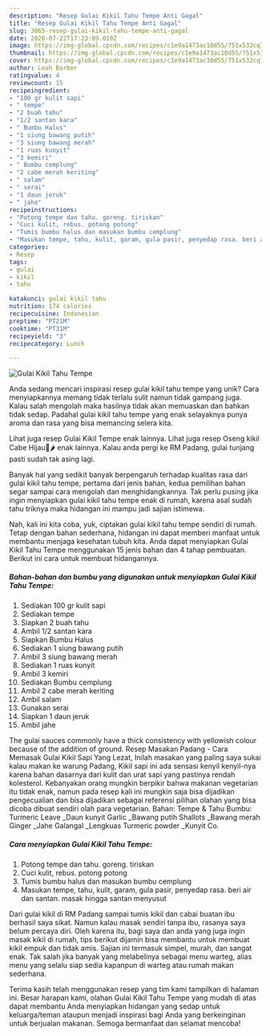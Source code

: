 ```yaml
---
description: "Resep Gulai Kikil Tahu Tempe Anti Gagal"
title: "Resep Gulai Kikil Tahu Tempe Anti Gagal"
slug: 3065-resep-gulai-kikil-tahu-tempe-anti-gagal
date: 2020-07-22T17:23:09.010Z
image: https://img-global.cpcdn.com/recipes/c1e9a1473ac10d55/751x532cq70/gulai-kikil-tahu-tempe-foto-resep-utama.jpg
thumbnail: https://img-global.cpcdn.com/recipes/c1e9a1473ac10d55/751x532cq70/gulai-kikil-tahu-tempe-foto-resep-utama.jpg
cover: https://img-global.cpcdn.com/recipes/c1e9a1473ac10d55/751x532cq70/gulai-kikil-tahu-tempe-foto-resep-utama.jpg
author: Leah Barber
ratingvalue: 4
reviewcount: 15
recipeingredient:
- "100 gr kulit sapi"
- " tempe"
- "2 buah tahu"
- "1/2 santan kara"
- " Bumbu Halus"
- "1 siung bawang putih"
- "3 siung bawang merah"
- "1 ruas kunyit"
- "3 kemiri"
- " Bumbu cemplung"
- "2 cabe merah keriting"
- " salam"
- " serai"
- "1 daun jeruk"
- " jahe"
recipeinstructions:
- "Potong tempe dan tahu. goreng. tiriskan"
- "Cuci kulit, rebus. potong potong"
- "Tumis bumbu halus dan masukan bumbu cemplung"
- "Masukan tempe, tahu, kulit, garam, gula pasir, penyedap rasa. beri air dan santan. masak hingga santan menyusut"
categories:
- Resep
tags:
- gulai
- kikil
- tahu

katakunci: gulai kikil tahu 
nutrition: 174 calories
recipecuisine: Indonesian
preptime: "PT21M"
cooktime: "PT31M"
recipeyield: "3"
recipecategory: Lunch

---
```



![Gulai Kikil Tahu Tempe](https://img-global.cpcdn.com/recipes/c1e9a1473ac10d55/751x532cq70/gulai-kikil-tahu-tempe-foto-resep-utama.jpg)

Anda sedang mencari inspirasi resep gulai kikil tahu tempe yang unik? Cara menyiapkannya memang tidak terlalu sulit namun tidak gampang juga. Kalau salah mengolah maka hasilnya tidak akan memuaskan dan bahkan tidak sedap. Padahal gulai kikil tahu tempe yang enak selayaknya punya aroma dan rasa yang bisa memancing selera kita.

Lihat juga resep Gulai Kikil Tempe enak lainnya. Lihat juga resep Oseng kikil Cabe Hijau🍖🌶 enak lainnya. Kalau anda pergi ke RM Padang, gulai tunjang pasti sudah tak asing lagi.

Banyak hal yang sedikit banyak berpengaruh terhadap kualitas rasa dari gulai kikil tahu tempe, pertama dari jenis bahan, kedua pemilihan bahan segar sampai cara mengolah dan menghidangkannya. Tak perlu pusing jika ingin menyiapkan gulai kikil tahu tempe enak di rumah, karena asal sudah tahu triknya maka hidangan ini mampu jadi sajian istimewa.


Nah, kali ini kita coba, yuk, ciptakan gulai kikil tahu tempe sendiri di rumah. Tetap dengan bahan sederhana, hidangan ini dapat memberi manfaat untuk membantu menjaga kesehatan tubuh kita. Anda dapat menyiapkan Gulai Kikil Tahu Tempe menggunakan 15 jenis bahan dan 4 tahap pembuatan. Berikut ini cara untuk membuat hidangannya.

<!--inarticleads1-->

##### Bahan-bahan dan bumbu yang digunakan untuk menyiapkan Gulai Kikil Tahu Tempe:

1. Sediakan 100 gr kulit sapi
1. Sediakan  tempe
1. Siapkan 2 buah tahu
1. Ambil 1/2 santan kara
1. Siapkan  Bumbu Halus
1. Sediakan 1 siung bawang putih
1. Ambil 3 siung bawang merah
1. Sediakan 1 ruas kunyit
1. Ambil 3 kemiri
1. Sediakan  Bumbu cemplung
1. Ambil 2 cabe merah keriting
1. Ambil  salam
1. Gunakan  serai
1. Siapkan 1 daun jeruk
1. Ambil  jahe


The gulai sauces commonly have a thick consistency with yellowish colour because of the addition of ground. Resep Masakan Padang - Cara Memasak Gulai Kikil Sapi Yang Lezat, Inilah masakan yang paling saya sukai kalau makan ke warung Padang, Kikil sapi ini ada sensasi kenyil kenyil-nya karena bahan dasarnya dari kulit dan urat sapi yang pastinya rendah kolesterol. Kebanyakan orang mungkin berpikir bahwa makanan vegetarian itu tidak enak, namun pada resep kali ini mungkin saja bisa dijadikan pengecualian dan bisa dijadikan sebagai referensi pilihan olahan yang bisa dicoba dibuat sendiri olah para vegetarian. Bahan: Tempe &amp; Tahu Bumbu: Turmeric Leave _Daun kunyit Garlic _Bawang putih Shallots _Bawang merah Ginger _Jahe Galangal _Lengkuas Turmeric powder _Kunyit Co. 

<!--inarticleads2-->

##### Cara menyiapkan Gulai Kikil Tahu Tempe:

1. Potong tempe dan tahu. goreng. tiriskan
1. Cuci kulit, rebus. potong potong
1. Tumis bumbu halus dan masukan bumbu cemplung
1. Masukan tempe, tahu, kulit, garam, gula pasir, penyedap rasa. beri air dan santan. masak hingga santan menyusut


Dari gulai kikil di RM Padang sampai tumis kikil dan cabai buatan ibu berhasil saya sikat. Namun kalau masak sendiri tanpa ibu, rasanya saya belum percaya diri. Oleh karena itu, bagi saya dan anda yang juga ingin masak kikil di rumah, tips berikut dijamin bisa membantu untuk membuat kikil empuk dan tidak amis. Sajian ini termasuk simpel, murah, dan sangat enak. Tak salah jika banyak yang melabelinya sebagai menu warteg, alias menu yang selalu siap sedia kapanpun di warteg atau rumah makan sederhana. 

Terima kasih telah menggunakan resep yang tim kami tampilkan di halaman ini. Besar harapan kami, olahan Gulai Kikil Tahu Tempe yang mudah di atas dapat membantu Anda menyiapkan hidangan yang sedap untuk keluarga/teman ataupun menjadi inspirasi bagi Anda yang berkeinginan untuk berjualan makanan. Semoga bermanfaat dan selamat mencoba!
